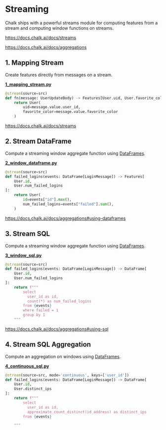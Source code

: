 # Streaming

Chalk ships with a powerful streams module for computing
features from a stream and computing window functions
on streams.

https://docs.chalk.ai/docs/streams

https://docs.chalk.ai/docs/aggregations

## 1. Mapping Stream
Create features directly from messages on a stream.

**[1_mapping_stream.py](1_mapping_stream.py)**

```python
@stream(source=src)
def fn(message: UserUpdateBody) -> Features[User.uid, User.favorite_color]:
    return User(
        uid=message.value.user_id,
        favorite_color=message.value.favorite_color
    )
```

https://docs.chalk.ai/docs/streams

## 2. Stream DataFrame

Compute a streaming window aggregate function using [DataFrames](https://docs.chalk.ai/docs/dataframe).

**[2_window_dataframe.py](2_window_dataframe.py)**

```python
@stream(source=src)
def failed_logins(events: DataFrame[LoginMessage]) -> Features[
    User.id,
    User.num_failed_logins
]:
    return User(
        id=events["id"].max(),
        num_failed_logins=events["failed"].sum(),
    )
```

https://docs.chalk.ai/docs/aggregations#using-dataframes

## 3. Stream SQL

Compute a streaming window aggregate function using [DataFrames](https://docs.chalk.ai/docs/dataframe).

**[3_window_sql.py](3_window_sql.py)**

```python
@stream(source=src)
def failed_logins(events: DataFrame[LoginMessage]) -> DataFrame[
    User.id,
    User.num_failed_logins
]:
    return f"""
        select
          user_id as id,
          count(*) as num_failed_logins
        from {events}
        where failed = 1
        group by 1
    """
```

https://docs.chalk.ai/docs/aggregations#using-sql

## 4. Stream SQL Aggregation

Compute an aggregation on windows using [DataFrames](https://docs.chalk.ai/docs/dataframe).

**[4_continuous_sql.py](4_continuous_sql.py)**

```python
@stream(source=src, mode='continuous', keys=['user_id'])
def failed_logins(events: DataFrame[LoginMessage]) -> DataFrame[
    User.id,
    User.distinct_ips
]:
    return f"""
        select
          user_id as id,
          approximate_count_distinct(id_address) as distinct_ips
        from {events}

    """
```
